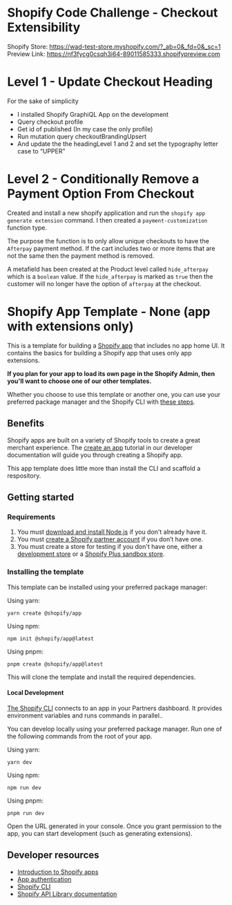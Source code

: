 # Shopify Code Challenge - Checkout Extensibility

Shopify Store: https://wad-test-store.myshopify.com/?_ab=0&_fd=0&_sc=1
<br>
Preview Link: https://nf3fycg0csqh3i64-89011585333.shopifypreview.com

# Level 1 - Update Checkout Heading

For the sake of simplicity

<ul>
  
<li>I installed Shopify GraphiQL App on the development</li>
<li>Query checkout profile</li>
<li>Get id of published (In my case the only profile)</li>
<li>Run mutation query checkoutBrandingUpsert</li>
<li>And update the the headingLevel 1 and 2 and set the typography letter case to “UPPER”</li>
</ul>

# Level 2 - Conditionally Remove a Payment Option From Checkout

Created and install a new shopify application and run the `shopify app generate extension` command.
I then created a `payment-customization` function type.

The purpose the function is to only allow unique checkouts to have the `Afterpay` payment method. If the cart includes
two or more items that are not the same then the payment method is removed.

A metafield has been created at the Product level called `hide_afterpay` which is a `boolean` value.
If the `hide_afterpay` is marked as `true` then the customer will no longer have the option of `afterpay` at the checkout.

# Shopify App Template - None (app with extensions only)

This is a template for building a [Shopify app](https://shopify.dev/docs/apps/getting-started) that includes no app home UI. It contains the basics for building a Shopify app that uses only app extensions.

**If you plan for your app to load its own page in the Shopify Admin, then you'll want to choose one of our other templates.**

Whether you choose to use this template or another one, you can use your preferred package manager and the Shopify CLI with [these steps](#installing-the-template).

## Benefits

Shopify apps are built on a variety of Shopify tools to create a great merchant experience. The [create an app](https://shopify.dev/docs/apps/getting-started/create) tutorial in our developer documentation will guide you through creating a Shopify app.

This app template does little more than install the CLI and scaffold a respository.

## Getting started

### Requirements

1. You must [download and install Node.js](https://nodejs.org/en/download/) if you don't already have it.
1. You must [create a Shopify partner account](https://partners.shopify.com/signup) if you don’t have one.
1. You must create a store for testing if you don't have one, either a [development store](https://help.shopify.com/en/partners/dashboard/development-stores#create-a-development-store) or a [Shopify Plus sandbox store](https://help.shopify.com/en/partners/dashboard/managing-stores/plus-sandbox-store).

### Installing the template

This template can be installed using your preferred package manager:

Using yarn:

```shell
yarn create @shopify/app
```

Using npm:

```shell
npm init @shopify/app@latest
```

Using pnpm:

```shell
pnpm create @shopify/app@latest
```

This will clone the template and install the required dependencies.

#### Local Development

[The Shopify CLI](https://shopify.dev/docs/apps/tools/cli) connects to an app in your Partners dashboard. It provides environment variables and runs commands in parallel..

You can develop locally using your preferred package manager. Run one of the following commands from the root of your app.

Using yarn:

```shell
yarn dev
```

Using npm:

```shell
npm run dev
```

Using pnpm:

```shell
pnpm run dev
```

Open the URL generated in your console. Once you grant permission to the app, you can start development (such as generating extensions).

## Developer resources

- [Introduction to Shopify apps](https://shopify.dev/docs/apps/getting-started)
- [App authentication](https://shopify.dev/docs/apps/auth)
- [Shopify CLI](https://shopify.dev/docs/apps/tools/cli)
- [Shopify API Library documentation](https://github.com/Shopify/shopify-api-js#readme)
